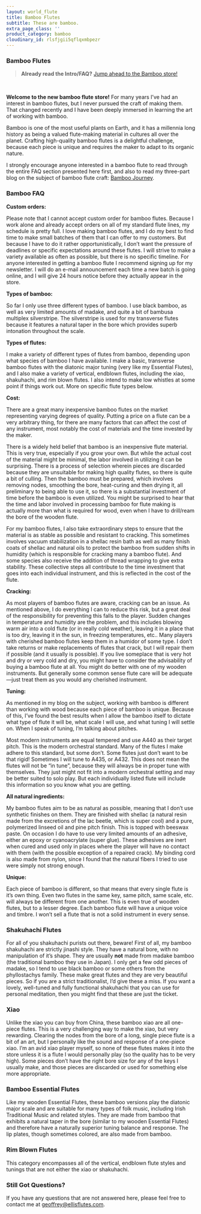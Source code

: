 ```yaml
---
layout: world_flute
title: Bamboo Flutes
subtitle: These are bamboo.
extra_page_class: ''
product_category: bamboo
cloudinary_id: rlsfjgii5qflqxmbpezr
---
```


### Bamboo Flutes

> **Already read the Intro/FAQ?** [Jump ahead to the Bamboo store!](#store)

&nbsp;

**Welcome to the new bamboo flute store!** For many years I’ve had an interest in bamboo flutes, but I never pursued the craft of making them.  That changed recently and I have been deeply immersed in learning the art of working with bamboo.

Bamboo is one of the most useful plants on Earth, and it has a millennia long history as being a valued flute-making material in cultures all over the planet.  Crafting high-quality bamboo flutes is a delightful challenge, because each piece is unique and requires the maker to adapt to its organic nature.

I strongly encourage anyone interested in a bamboo flute to read through the entire FAQ section presented here first, and also to read my three-part blog on the subject of bamboo flute craft: [Bamboo Journey](#).

### Bamboo FAQ

**Custom orders:**

Please note that I cannot accept custom order for bamboo flutes.  Because I work alone and already accept orders on all of my standard flute lines, my schedule is pretty full.  I love making bamboo flutes, and I do my best to find time to make small batches of them that I can offer to my customers.  But because I have to do it rather opportunistically, I don’t want the pressure of deadlines or specific expectations around these flutes. I will strive to make a variety available as often as possible, but there is no specific timeline.  For anyone interested in getting a bamboo flute I recommend signing up for my newsletter.  I will do an e-mail announcement each time a new batch is going online, and I will give 24 hours notice before they actually appear in the store.

**Types of bamboo:**

So far I only use three different types of bamboo.  I use black bamboo, as well as very limited amounts of madake, and quite a bit of bambusa multiplex silverstripe.  The silverstripe is used for my transverse flutes because it features a natural taper in the bore which provides superb intonation throughout the scale.

**Types of flutes:**

I make a variety of different types of flutes from bamboo, depending upon what species of bamboo I have available.  I make a basic, transverse bamboo flutes with the diatonic major tuning (very like my Essential Flutes), and I also make a variety of vertical, endblown flutes, including the xiao, shakuhachi, and rim blown flutes.  I also intend to make low whistles at some point if things work out.  More on specific flute types below.

**Cost:**

There are a great many inexpensive bamboo flutes on the market representing varying degrees of quality.  Putting a price on a flute can be a very arbitrary thing, for there are many factors that can affect the cost of any instrument, most notably the cost of materials and the time invested by the maker.

There is a widely held belief that bamboo is an inexpensive flute material.  This is very true, especially if you grow your own.  But while the actual cost of the material might be minimal, the labor involved in utilizing it can be surprising.  There is a process of selection wherein pieces are discarded because they are unsuitable for making high quality flutes, so there is quite a bit of culling.  Then the bamboo must be prepared, which involves removing nodes, smoothing the bore, heat-curing and then drying it, all preliminary to being able to use it, so there is a substantial investment of time before the bamboo is even utilized.  You might be surprised to hear that the time and labor involved in processing bamboo for flute making is actually more than what is required for wood, even when I have to drill/ream the bore of the wooden flute.

For my bamboo flutes, I also take extraordinary steps to ensure that the material is as stable as possible and resistant to cracking.  This sometimes involves vacuum stabilization in a shellac resin bath as well as many finish coats of shellac and natural oils to protect the bamboo from sudden shifts in humidity (which is responsible for cracking many a bamboo flute).   And some species also receive the addition of thread wrapping to give extra stability.  These collective steps all contribute to the time investment that goes into each individual instrument, and this is reflected in the cost of the flute.

**Cracking:**

As most players of bamboo flutes are aware, cracking can be an issue.  As mentioned above, I do everything I can to reduce this risk, but a great deal of the responsibility for preventing this falls to the player.  Sudden changes in temperature and humidity are the problem, and this includes blowing warm air into a cold flute (or in really cold weather), leaving it in a place that is too dry, leaving it in the sun, in freezing temperatures, etc..  Many players with cherished bamboo flutes keep them in a humidor of some type.  I don’t take returns or make replacements of flutes that crack, but I will repair them if possible (and it usually is possible).   If you live someplace that is very hot and dry or very cold and dry, you might have to consider the advisability of buying a bamboo flute at all.  You might do better with one of my wooden instruments.  But generally some common sense flute care will be adequate—just treat them as you would any cherished instrument.

**Tuning:**

As mentioned in my blog on the subject, working with bamboo is different than working with wood because each piece of bamboo is unique.  Because of this, I’ve found the best results when I allow the bamboo itself to dictate what type of flute it will be, what scale I will use, and what tuning I will settle on.  When I speak of tuning, I’m talking about pitches.

Most modern instruments are equal tempered and use A440 as their target pitch.  This is the modern orchestral standard.  Many of the flutes I make adhere to this standard, but some don’t.  Some flutes just don’t want to be that rigid!  Sometimes I will tune to A435, or A432.  This does not mean the flutes will not be “in tune”, because they will always be in proper tune with themselves.  They just might not fit into a modern orchestral setting and may be better suited to solo play.  But each individually listed flute will include this information so you know what you are getting.

**All natural ingredients:**

My bamboo flutes aim to be as natural as possible, meaning that I don’t use synthetic finishes on them.  They are finished with shellac (a natural resin made from the excretions of the lac beetle, which is super cool) and a pure, polymerized linseed oil and pine pitch finish.  This is topped with beeswax paste.  On occasion I do have to use very limited amounts of an adhesive, either an epoxy or cyanoacrylate (super glue).  These adhesives are inert when cured and used only in places where the player will have no contact with them (with the possible exception of a repaired crack).  My binding cord is also made from nylon, since I found that the natural fibers I tried to use were simply not strong enough.

**Unique:**

Each piece of bamboo is different, so that means that every single flute is it’s own thing.  Even two flutes in the same key, same pitch, same scale, etc. will always be different from one another.  This is even true of wooden flutes, but to a lesser degree.  Each bamboo flute will have a unique voice and timbre.  I won’t sell a flute that is not a solid instrument in every sense.

### Shakuhachi Flutes

For all of you shakuhachi purists out there, beware!  First of all, my bamboo shakuhachi are strictly jinashi style.  They have a natural bore, with no manipulation of it’s shape.  They are usually **not** made from madake bamboo (the traditional bamboo they use in Japan).  I only get a few odd pieces of madake, so I tend to use black bamboo or some others from the phyllostachys family.  These make great flutes and they are very beautiful pieces.  So if you are a strict traditionalist, I’d give these a miss.  If you want a lovely, well-tuned and fully functional shakuhachi that you can use for personal meditation, then you might find that these are just the ticket.

### Xiao

Unlike the xiao you can buy from China, these bamboo xiao are all one-piece flutes.  This is a very challenging way to make the xiao, but very rewarding.  Clearing the nodes from the bore of a long, single piece flute is a bit of an art, but I personally like the sound and response of a one-piece xiao.  I’m an avid xiao player myself, so none of these flutes makes it into the store unless it is a flute I would personally play (so the quality has to be very high).  Some pieces don’t have the right bore size for any of the keys I usually make, and those pieces are discarded or used for something else more appropriate.  

### Bamboo Essential Flutes

Like my wooden Essential Flutes, these bamboo versions play the diatonic major scale and are suitable for many types of folk music, including Irish Traditional Music and related styles.  They are made from bamboo that exhibits a natural taper in the bore (similar to my wooden Essential Flutes) and therefore have a naturally superior tuning balance and response.  The lip plates, though sometimes colored, are also made from bamboo.  

### Rim Blown Flutes

This category encompasses all of the vertical, endblown flute styles and tunings that are not either the xiao or shakuhachi.  

### Still Got Questions?

If you have any questions that are not answered here, please feel free to contact me at [geoffrey@ellisflutes.com](mailto:geoffrey@ellisflutes.com).
